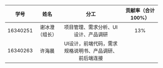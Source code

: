 |学号|姓名|分工|贡献率（合计100%）|
|:--:|:--:|:--:|:--:|
|16340251|谢冰澄（组长）|项目管理、需求分析、UI设计、产品调研|13%|
|16340263|许海晨|UI设计，前端代码，需求规格说明书、产品调研、前后端连接||
